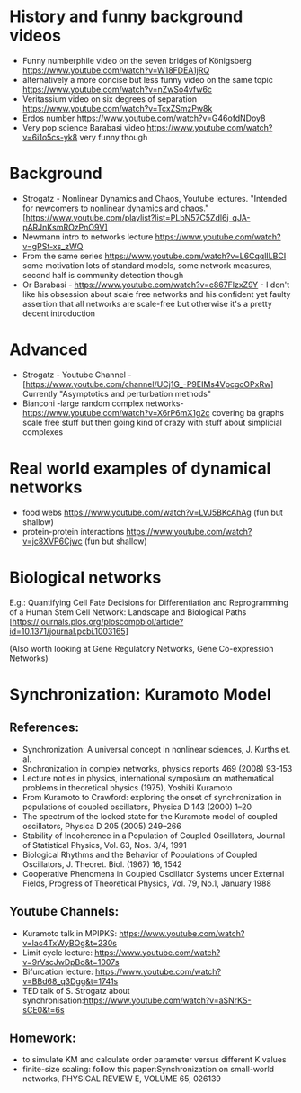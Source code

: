 # History and funny background videos
* Funny numberphile video on the seven bridges of Königsberg https://www.youtube.com/watch?v=W18FDEA1jRQ
* alternatively a more concise but less funny video on the same topic https://www.youtube.com/watch?v=nZwSo4vfw6c
* Veritassium video on six degrees of separation https://www.youtube.com/watch?v=TcxZSmzPw8k
* Erdos number https://www.youtube.com/watch?v=G46ofdNDoy8
* Very pop science Barabasi video https://www.youtube.com/watch?v=6i1o5cs-yk8 very funny though

# Background

* Strogatz - Nonlinear Dynamics and Chaos, Youtube lectures. "Intended for newcomers to nonlinear dynamics and chaos." [https://www.youtube.com/playlist?list=PLbN57C5Zdl6j_qJA-pARJnKsmROzPnO9V]
* Newmann intro to networks lecture https://www.youtube.com/watch?v=gPSt-xs_zWQ
* From the same series https://www.youtube.com/watch?v=L6CqqlILBCI some motivation lots of standard models, some network measures, second half is community detection though
* Or Barabasi - https://www.youtube.com/watch?v=c867FlzxZ9Y - I don't like his obsession about scale free networks and his confident yet faulty assertion that all networks are scale-free but otherwise it's a pretty decent introduction


# Advanced
* Strogatz - Youtube Channel -
  [https://www.youtube.com/channel/UCj1G_-P9EIMs4VpcgcOPxRw]
  Currently "Asymptotics and perturbation methods"
* Bianconi -large random complex networks- https://www.youtube.com/watch?v=X6rP6mX1g2c covering ba graphs scale free stuff but then going kind of crazy with stuff about simplicial complexes

# Real world examples of dynamical networks
* food webs https://www.youtube.com/watch?v=LVJ5BKcAhAg (fun but shallow)
* protein-protein interactions https://www.youtube.com/watch?v=jc8XVP6Cjwc (fun but shallow)

# Biological networks
E.g.:
Quantifying Cell Fate Decisions for Differentiation and Reprogramming of a Human Stem Cell Network:
Landscape and Biological Paths
[https://journals.plos.org/ploscompbiol/article?id=10.1371/journal.pcbi.1003165]

(Also worth looking at Gene Regulatory Networks, Gene Co-expression Networks)

# Synchronization: Kuramoto Model
## References:
- Synchronization: A universal concept in nonlinear sciences, J. Kurths et. al.
- Snchronization in complex networks, physics reports 469 (2008) 93-153
- Lecture noties in physics, international symposium on mathematical problems in theoretical physics (1975), Yoshiki Kuramoto 
- From Kuramoto to Crawford: exploring the onset of synchronization in populations of coupled oscillators, Physica D 143 (2000) 1–20
- The spectrum of the locked state for the Kuramoto model of coupled oscillators, Physica D 205 (2005) 249–266
- Stability of Incoherence in a Population of Coupled Oscillators, Journal of Statistical Physics, Vol. 63, Nos. 3/4, 1991
- Biological Rhythms and the Behavior of Populations of Coupled Oscillators, J. Theoret. Biol. (1967) 16, 1542
- Cooperative Phenomena in Coupled Oscillator Systems under External Fields, Progress of Theoretical Physics, Vol. 79, No.1, January 1988
## Youtube Channels: 
- Kuramoto talk in MPIPKS: https://www.youtube.com/watch?v=lac4TxWyBOg&t=230s
- Limit cycle lecture: https://www.youtube.com/watch?v=9rVscJwDpBo&t=1007s
- Bifurcation lecture: https://www.youtube.com/watch?v=BBd68_q3Dgg&t=1741s
- TED talk of S. Strogatz about synchronisation:https://www.youtube.com/watch?v=aSNrKS-sCE0&t=6s
## Homework:
- to simulate KM and calculate order parameter versus different K values
- finite-size scaling: follow this paper:Synchronization on small-world networks, PHYSICAL REVIEW E, VOLUME 65, 026139
